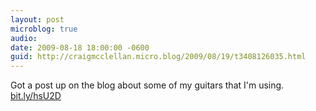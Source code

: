 ```yaml
---
layout: post
microblog: true
audio: 
date: 2009-08-18 18:00:00 -0600
guid: http://craigmcclellan.micro.blog/2009/08/19/t3408126035.html
---
```

Got a post up on the blog about some of my guitars that I'm using. [bit.ly/hsU2D](http://bit.ly/hsU2D)
